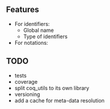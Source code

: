 ## Features

- For identifiers:
  + Global name
  + Type of identifiers
- For notations:

## TODO

- tests
- coverage
- split coq_utils to its own library
- versioning
- add a cache for meta-data resolution
